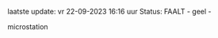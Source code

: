 laatste update: 
vr 22-09-2023 16:16   uur 
Status: FAALT - geel - 
<div class="service Y">microstation</div>
